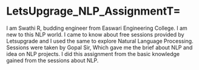 # LetsUpgrage_NLP_AssignmentT=
I am Swathi R, budding engineer from Easwari Engineering College.
I am new to this NLP world.
I came to know about free sessions provided by Letsupgrade and I used the same to explore Natural Language Processing.
Sessions were taken by Gopal Sir, Which gave me the brief about NLP and idea on NLP projects.
I did this assignment from the basic knowledge gained from the sessions about NLP.
